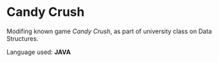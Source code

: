 # Candy Crush

Modifing known game *Candy Crush*, as part of university class on Data Structures.

Language used:      **JAVA**

